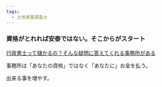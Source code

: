 ```yaml
---
tags:
  - 土地家屋調査士
---
```

### 資格がとれれば安泰ではない。そこからがスタート

[行政書士って儲かるの？そんな疑問に答えてくれる事務所がある](https://moguchan.info/blog/1886/)

事務所は「あなたの資格」ではなく「あなたに」お金を払う。

出来る事を増やす。

